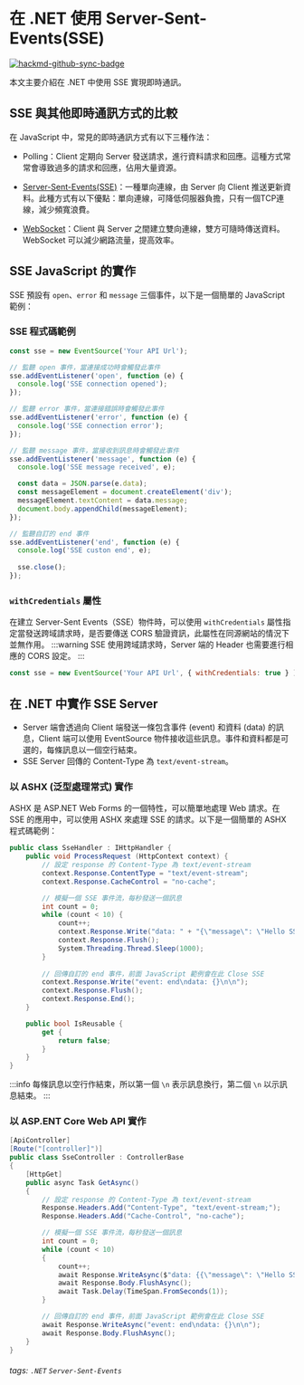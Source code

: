# 在 .NET 使用 Server-Sent-Events(SSE)

[![hackmd-github-sync-badge](https://hackmd.io/QKKXbuKbSoaczKJa-8db5A/badge)](https://hackmd.io/QKKXbuKbSoaczKJa-8db5A)


本文主要介紹在 .NET 中使用 SSE 實現即時通訊。

## SSE 與其他即時通訊方式的比較
在 JavaScript 中，常見的即時通訊方式有以下三種作法：

* Polling：Client 定期向 Server 發送請求，進行資料請求和回應。這種方式常常會導致過多的請求和回應，佔用大量資源。

* [Server-Sent-Events(SSE)](https://developer.mozilla.org/zh-TW/docs/Web/API/Server-sent_events/Using_server-sent_events)：一種單向連線，由 Server 向 Client 推送更新資料。此種方式有以下優點：單向連線，可降低伺服器負擔，只有一個TCP連線，減少頻寬浪費。

* [WebSocket](https://developer.mozilla.org/zh-TW/docs/Web/API/WebSocket)：Client 與 Server 之間建立雙向連線，雙方可隨時傳送資料。WebSocket 可以減少網路流量，提高效率。

## SSE JavaScript 的實作

SSE 預設有 `open`、`error` 和 `message` 三個事件，以下是一個簡單的 JavaScript 範例：

### SSE 程式碼範例
```javascript
const sse = new EventSource('Your API Url');

// 監聽 open 事件，當連接成功時會觸發此事件
sse.addEventListener('open', function (e) {
  console.log('SSE connection opened');
});

// 監聽 error 事件，當連接錯誤時會觸發此事件
sse.addEventListener('error', function (e) {
  console.log('SSE connection error');
});

// 監聽 message 事件，當接收到訊息時會觸發此事件
sse.addEventListener('message', function (e) {
  console.log('SSE message received', e);

  const data = JSON.parse(e.data);
  const messageElement = document.createElement('div');
  messageElement.textContent = data.message;
  document.body.appendChild(messageElement);
});

// 監聽自訂的 end 事件
sse.addEventListener('end', function (e) {
  console.log('SSE custon end', e);
    
  sse.close();
});
```

### `withCredentials` 屬性
在建立 Server-Sent Events（SSE）物件時，可以使用 `withCredentials` 屬性指定當發送跨域請求時，是否要傳送 CORS 驗證資訊，此屬性在同源網站的情況下並無作用。
:::warning
SSE 使用跨域請求時，Server 端的 Header 也需要進行相應的 CORS 設定。
:::

```javascript
const sse = new EventSource('Your API Url', { withCredentials: true } );
```

## 在 .NET 中實作 SSE Server
* Server 端會透過向 Client 端發送一條包含事件 (event) 和資料 (data) 的訊息，Client 端可以使用 EventSource 物件接收這些訊息。事件和資料都是可選的，每條訊息以一個空行結束。
* SSE Server 回傳的 Content-Type 為 `text/event-stream`。

### 以 ASHX (泛型處理常式) 實作
ASHX 是 ASP.NET Web Forms 的一個特性，可以簡單地處理 Web 請求。在 SSE 的應用中，可以使用 ASHX 來處理 SSE 的請求。以下是一個簡單的 ASHX 程式碼範例：

```csharp
public class SseHandler : IHttpHandler {
    public void ProcessRequest (HttpContext context) {
        // 設定 response 的 Content-Type 為 text/event-stream
        context.Response.ContentType = "text/event-stream";
        context.Response.CacheControl = "no-cache";

        // 模擬一個 SSE 事件流，每秒發送一個訊息
        int count = 0;
        while (count < 10) {
            count++;
            context.Response.Write("data: " + "{\"message\": \"Hello SSE " + count + "\"}\n\n");
            context.Response.Flush();
            System.Threading.Thread.Sleep(1000);
        }
        
        // 回傳自訂的 end 事件，前面 JavaScript 範例會在此 Close SSE
        context.Response.Write("event: end\ndata: {}\n\n");
        context.Response.Flush();
        context.Response.End();
    }

    public bool IsReusable {
        get {
            return false;
        }
    }
}
```
:::info
每條訊息以空行作結束，所以第一個 `\n` 表示訊息換行，第二個 `\n` 以示訊息結束。
:::

### 以 ASP.ENT Core Web API 實作
```csharp
[ApiController]
[Route("[controller]")]
public class SseController : ControllerBase
{
    [HttpGet]
    public async Task GetAsync()
    {
        // 設定 response 的 Content-Type 為 text/event-stream
        Response.Headers.Add("Content-Type", "text/event-stream;");
        Response.Headers.Add("Cache-Control", "no-cache");

        // 模擬一個 SSE 事件流，每秒發送一個訊息
        int count = 0;
        while (count < 10)
        {
            count++;
            await Response.WriteAsync($"data: {{\"message\": \"Hello SSE {count}\"}}\n\n");
            await Response.Body.FlushAsync();
            await Task.Delay(TimeSpan.FromSeconds(1));
        }

        // 回傳自訂的 end 事件，前面 JavaScript 範例會在此 Close SSE
        await Response.WriteAsync("event: end\ndata: {}\n\n");
        await Response.Body.FlushAsync();
    }
}
```

###### tags: `.NET` `Server-Sent-Events`
